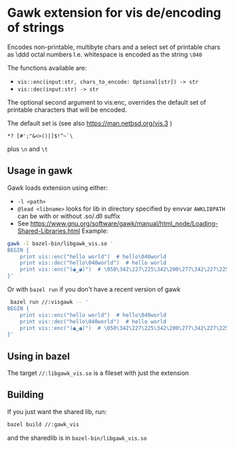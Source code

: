 # Gawk extension for vis de/encoding of strings

Encodes non-printable, multibyte chars and a select set of printable chars as \ddd octal numbers
I.e. whitespace is encoded as the string `\040` 

The functions available are:
* `vis::enc(input:str, chars_to_encode: Optional[str]) -> str `
* `vis::dec(input:str) -> str `

The optional second argument to vis:enc, overrides the default set of printable characters
that will be encoded.

The default set is (see also https://man.netbsd.org/vis.3 ) 
```
*? [#';"&<>()|]$!^~`\ 
```
plus `\n` and `\t`

## Usage in gawk
Gawk loads extension using either: 
*  `-l <path>` 
*  `@load <libname>` looks for lib in directory specified by envvar `AWKLIBPATH`
     <name> can be with or without .so/.dll suffix 
* See https://www.gnu.org/software/gawk/manual/html_node/Loading-Shared-Libraries.html
Example: 
```bash
gawk -l bazel-bin/libgawk_vis.so '
BEGIN {
    print vis::enc("hello world")  # hello\040world
    print vis::dec("hello\040world")  # hello world
    print vis::enc("(◕‿◕)")  # \050\342\227\225\342\200\277\342\227\225\051
}' 
```
Or with `bazel run` if you don't have a recent version of gawk
```bash
 bazel run //:visgawk -- '
BEGIN {
    print vis::enc("hello world")  # hello\040world
    print vis::dec("hello\040world")  # hello world
    print vis::enc("(◕‿◕)")  # \050\342\227\225\342\200\277\342\227\225\051
}'
```

## Using in bazel 
The target `//:libgawk_vis.so` is a fileset with just the extension
 
## Building
If you just want the shared lib, run: 
```bash
bazel build //:gawk_vis
```
and the sharedlib is in `bazel-bin/libgawk_vis.so`

